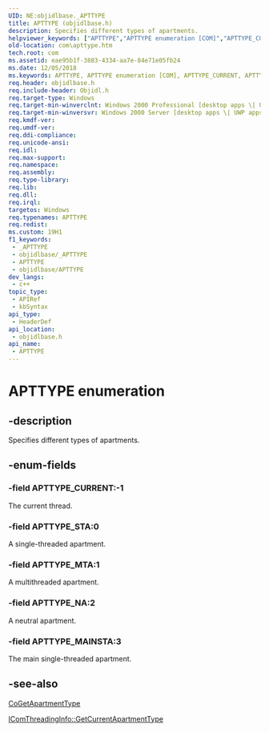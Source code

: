 ```yaml
---
UID: NE:objidlbase._APTTYPE
title: APTTYPE (objidlbase.h)
description: Specifies different types of apartments.
helpviewer_keywords: ["APTTYPE","APTTYPE enumeration [COM]","APTTYPE_CURRENT","APTTYPE_MAINSTA","APTTYPE_MTA","APTTYPE_NA","APTTYPE_STA","_com_APTTYPE","com.apttype","objidlbase/APTTYPE","objidlbase/APTTYPE_CURRENT","objidlbase/APTTYPE_MAINSTA","objidlbase/APTTYPE_MTA","objidlbase/APTTYPE_NA","objidlbase/APTTYPE_STA"]
old-location: com\apttype.htm
tech.root: com
ms.assetid: eae95b1f-3883-4334-aa7e-84e71e05fb24
ms.date: 12/05/2018
ms.keywords: APTTYPE, APTTYPE enumeration [COM], APTTYPE_CURRENT, APTTYPE_MAINSTA, APTTYPE_MTA, APTTYPE_NA, APTTYPE_STA, _com_APTTYPE, com.apttype, objidlbase/APTTYPE, objidlbase/APTTYPE_CURRENT, objidlbase/APTTYPE_MAINSTA, objidlbase/APTTYPE_MTA, objidlbase/APTTYPE_NA, objidlbase/APTTYPE_STA
req.header: objidlbase.h
req.include-header: Objidl.h
req.target-type: Windows
req.target-min-winverclnt: Windows 2000 Professional [desktop apps \| UWP apps]
req.target-min-winversvr: Windows 2000 Server [desktop apps \| UWP apps]
req.kmdf-ver: 
req.umdf-ver: 
req.ddi-compliance: 
req.unicode-ansi: 
req.idl: 
req.max-support: 
req.namespace: 
req.assembly: 
req.type-library: 
req.lib: 
req.dll: 
req.irql: 
targetos: Windows
req.typenames: APTTYPE
req.redist: 
ms.custom: 19H1
f1_keywords:
 - _APTTYPE
 - objidlbase/_APTTYPE
 - APTTYPE
 - objidlbase/APTTYPE
dev_langs:
 - c++
topic_type:
 - APIRef
 - kbSyntax
api_type:
 - HeaderDef
api_location:
 - objidlbase.h
api_name:
 - APTTYPE
---
```


# APTTYPE enumeration


## -description

Specifies different types of apartments.

## -enum-fields

### -field APTTYPE_CURRENT:-1

The current thread.

### -field APTTYPE_STA:0

A single-threaded apartment.

### -field APTTYPE_MTA:1

A multithreaded apartment.

### -field APTTYPE_NA:2

A neutral apartment.

### -field APTTYPE_MAINSTA:3

The main single-threaded apartment.

## -see-also

<a href="/windows/desktop/api/combaseapi/nf-combaseapi-cogetapartmenttype">CoGetApartmentType</a>



<a href="/windows/desktop/api/objidl/nf-objidl-icomthreadinginfo-getcurrentapartmenttype">IComThreadingInfo::GetCurrentApartmentType</a>
